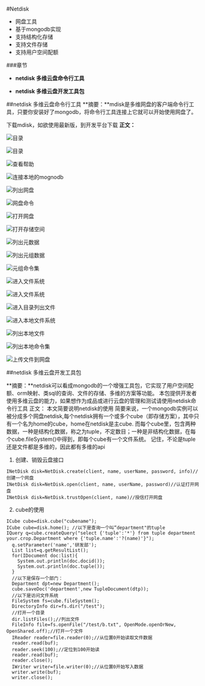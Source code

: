 #Netdisk
- 网盘工具
- 基于mongodb实现
- 支持结构化存储
- 支持文件存储
- 支持用户空间配额

###章节
- **netdisk 多维云盘命令行工具**

- **netdisk 多维云盘开发工具包**



##netdisk 多维云盘命令行工具
**摘要：**mdisk是多维网盘的客户端命令行工具，只要你安装好了mongodb，将命令行工具连接上它就可以开始使用网盘了。

下载mdisk，如欲使用最新版，到开发平台下载 
**正文：**
 

![目录](https://github.com/carocean/cj.studio.netdisk/blob/master/document/img/00.png)

![目录](https://github.com/carocean/cj.studio.netdisk/blob/master/document/img/1.png)


![查看帮助](https://github.com/carocean/cj.studio.netdisk/blob/master/document/img/0.png)

![连接本地的mognodb](https://github.com/carocean/cj.studio.netdisk/blob/master/document/img/2.png)

![列出网盘](https://github.com/carocean/cj.studio.netdisk/blob/master/document/img/3.png)

![网盘命令](https://github.com/carocean/cj.studio.netdisk/blob/master/document/img/4.png)


![打开网盘](https://github.com/carocean/cj.studio.netdisk/blob/master/document/img/5.png)

![打开存储空间](https://github.com/carocean/cj.studio.netdisk/blob/master/document/img/6.png)

![列出元数据](https://github.com/carocean/cj.studio.netdisk/blob/master/document/img/7.png)

![列出元组数据](https://github.com/carocean/cj.studio.netdisk/blob/master/document/img/7.png)

![元组命令集](https://github.com/carocean/cj.studio.netdisk/blob/master/document/img/8.png)

![进入文件系统](https://github.com/carocean/cj.studio.netdisk/blob/master/document/img/9.png)

![进入文件系统](https://github.com/carocean/cj.studio.netdisk/blob/master/document/img/9.png)

![进入目录列出文件](https://github.com/carocean/cj.studio.netdisk/blob/master/document/img/10.png)

![进入本地文件系统](https://github.com/carocean/cj.studio.netdisk/blob/master/document/img/11.png)

![列出本地文件](https://github.com/carocean/cj.studio.netdisk/blob/master/document/img/12.png)

![列出本地命令集](https://github.com/carocean/cj.studio.netdisk/blob/master/document/img/13.png)

![上传文件到网盘](https://github.com/carocean/cj.studio.netdisk/blob/master/document/img/14.png)

##netdisk 多维云盘开发工具包

**摘要：**netdisk可以看成mongodb的一个增强工具包，它实现了用户空间配额、orm映射、类sql的查询、文件的存储、多维的方案等功能。 本包提供开发者使用多维云盘的能力，如果想作为成品或进行云盘的管理和测试请使用netdisk命令行工具 
  正文： 本文简要说明netdisk的使用 简要来说，一个mongodb实例可以被分成多个网盘netdisk,每个netdisk拥有一个或多个cube（即存储方案），其中只有一个名为home的cube，home在netdisk是主cube. 而每个cube里，包含两种数据，一种是结构化数据，称之为tuple，不定数目；一种是非结构化数据，在每个cube.fileSystem()中得到，即每个cube有一个文件系统。 记住，不论是tuple还是文件都是多维的，因此都有多维的api 
  1. 创建、销毁云盘接口

	INetDisk disk=NetDisk.create(client, name, userName, password, info)//创建一个网盘 
	INetDisk disk=NetDisk.open(client, name, userName, password)//认证打开网盘 
	INetDisk disk=NetDisk.trustOpen(client, name)//授信打开网盘

  2. cube的使用

	ICube cube=disk.cube("cubename"); 
	ICube cube=disk.home(); //以下是查询一个叫“department"的tuple 
	IQuery q=cube.createQuery("select {'tuple':'*'} from tuple department your.crop.Department where {'tuple.name':'?(name)'}");
	  q.setParameter('name','研发部');
	  List list=q.getResultList(); 
	  for(IDocument doc:list){ 
	  	System.out.println(doc.docid()); 
	  	System.out.println(doc.tuple()); 
	  } 
	  //以下是保存一个部门：
	  Department dpt=new Department(); 
	  cube.saveDoc('department',new TupleDocument(dtp));
	  //以下是访问文件系统 
	  FileSystem fs=cube.fileSystem(); 
	  DirectoryInfo dir=fs.dir("/test");
	  //打开一个目录 
	  dir.listFiles();//列出文件
	  FileInfo file=fs.openFile("/test/b.txt", OpenMode.openOrNew, OpenShared.off);//打开一个文件 
	  IReader reader=file.reader(0);//从位置0开始读取文件数据 
	  reader.read(buf); 
	  reader.seek(100);//定位到100开始读 
	  reader.read(buf); 
	  reader.close(); 
	  IWriter writer=file.writer(0);//从位置0开始写入数据 
	  writer.write(buf); 
	  writer.close();

